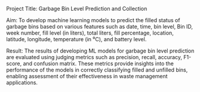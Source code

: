 Project Title: Garbage Bin Level Prediction and Collection

Aim:  To develop machine learning models to predict the filled status of garbage bins based on various features such as date, time, bin level, Bin ID, week number, fill level (in liters), total liters, fill percentage, location, latitude, longitude, temperature (in ⁰C), and battery level.

Result: The results of developing ML models for garbage bin level prediction are evaluated using judging metrics such as precision, recall, accuracy, F1-score, and confusion matrix. These metrics provide insights into the performance of the models in correctly classifying filled and unfilled bins, enabling assessment of their effectiveness in waste management applications.
